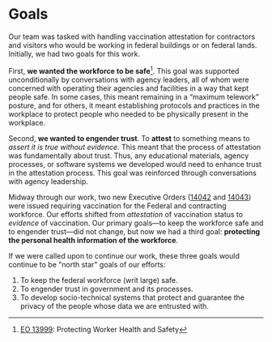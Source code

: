 # Goals

Our team was tasked with handling vaccination attestation for contractors and visitors who would be working in federal buildings or on federal lands. Initially, we had two goals for this work.

First, **we wanted the workforce to be safe**[^safe]. This goal was supported unconditionally by conversations with agency leaders, all of whom were concerned with operating their agencies and facilities in a way that kept people safe. In some cases, this meant remaining in a “maximum telework” posture, and for others, it meant establishing protocols and practices in the workplace to protect people who needed to be physically present in the workplace.

Second, **we wanted to engender trust**. To **attest** to something means to *assert it is true without evidence*. This meant that the process of attestation was fundamentally about trust. Thus, any educational materials, agency processes, or software systems we developed would need to enhance trust in the attestation process. This goal was reinforced through conversations with agency leadership.

Midway through our work, two new Executive Orders ([14042](https://www.federalregister.gov/documents/2021/09/14/2021-19924/ensuring-adequate-covid-safety-protocols-for-federal-contractors) and [14043](https://www.federalregister.gov/documents/2021/09/14/2021-19927/requiring-coronavirus-disease-2019-vaccination-for-federal-employees)) were issued requiring vaccination for the Federal and contracting workforce. Our efforts shifted from *attestation* of vaccination status to *evidence* of vaccination. Our primary goals&mdash;to keep the workforce safe and to engender trust&mdash;did not change, but now we had a third goal: **protecting the personal health information of the workforce**.

If we were called upon to continue our work, these three goals would continue to be "north star" goals of our efforts:

1. To keep the federal workforce (writ large) safe.
1. To engender trust in government and its processes.
1. To develop socio-technical systems that protect and guarantee the privacy of the people whose data we are entrusted with.
   
[^safe]: [EO 13999](https://www.federalregister.gov/documents/2021/01/26/2021-01863/protecting-worker-health-and-safety): Protecting Worker Health and Safety
